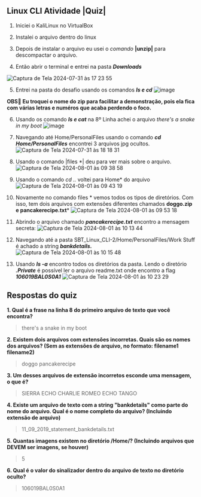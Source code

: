 ## Linux CLI Atividade |Quiz|
1. Iniciei o KaliLinux no VirtualBox


2. Instalei o arquivo dentro do linux


3. Depois de instalar o arquivo eu usei o _comando_ **|unzip|** para descompactar o arquivo.

4. Então abrir o terminal e entrei na pasta ***Downloads*** 

![Captura de Tela 2024-07-31 às 17 23 55](https://github.com/user-attachments/assets/6abc6b51-25cc-4e61-8601-7e780faf5926)


5. Entrei na pasta do desafio usando os comandos ***ls e cd***
![image](https://github.com/user-attachments/assets/260a2f8a-421c-4de2-be9f-f54da7e43cda)

**OBS🚨  Eu troquei o nome do zip para facilitar a demonstração, pois ela fica com várias letras e numéros que acaba perdendo o foco.**

6. Usando os comando ***ls e cat*** na 8º Linha achei o arquivo *there's a snake in my boot*
![image](https://github.com/user-attachments/assets/17586bc2-7d70-4b85-bca3-525713878cd3)

7. Navegando até Home/PersonalFiles usando o comando ***cd Home/PersonalFiles*** encontrei 3 arquivos jpg ocultos.
![Captura de Tela 2024-07-31 às 18 18 31](https://github.com/user-attachments/assets/01e1d4be-da6c-4def-a972-ac3a37e7b08e)


8. Usando o comando |files *| deu para ver mais sobre o arquivo.
![Captura de Tela 2024-08-01 às 09 38 58](https://github.com/user-attachments/assets/e5617529-07c7-4f62-a12b-201785c4b93a)

9. Usando o comando *cd ..* voltei para Home* do arquivo
![Captura de Tela 2024-08-01 às 09 43 19](https://github.com/user-attachments/assets/10a5a17d-235f-4c9b-b57f-de270f129bc0)

10. Novamente no comando files * vemos todos os tipos de diretórios. Com isso, tem dois arquivos com extensões diferentes chamados **doggo.zip e pancakerecipe.txt***
![Captura de Tela 2024-08-01 às 09 53 18](https://github.com/user-attachments/assets/1545a21c-03af-402b-aa45-51c16bb321a1)

11. Abrindo o arquivo chamado ***pancakerecipe.txt*** encontro a mensagem secreta:
![Captura de Tela 2024-08-01 às 10 13 44](https://github.com/user-attachments/assets/30f1b932-1b14-4c63-b3b8-3648a500589b)

12. Navegando até a pasta SBT_Linux_CLI-2/Home/PersonalFiles/Work Stuff é achado a string ***bankdetails.***
![Captura de Tela 2024-08-01 às 10 15 48](https://github.com/user-attachments/assets/0ec8ca9d-e9e3-4fbd-8593-284af98dba49)

13. Usando ***ls -a*** encontro todos os diretórios da pasta. Lendo o diretório ***.Private*** é possível ler o arquivo readme.txt onde encontro a flag ***106019BAL0S0A1***
![Captura de Tela 2024-08-01 às 10 23 29](https://github.com/user-attachments/assets/916b93e5-4cbf-4b74-acb5-e7ad5720a30a)

## Respostas do quiz
**1. Qual é a frase na linha 8 do primeiro arquivo de texto que você encontra?**
>there's a snake in my boot

**2. Existem dois arquivos com extensões incorretas. Quais são os nomes dos arquivos? (Sem as extensões de arquivo, no formato: filename1 filename2)**
>doggo pancakerecipe

**3. Um desses arquivos de extensão incorretos esconde uma mensagem, o que é?**
>SIERRA ECHO CHARLIE ROMEO ECHO TANGO

**4. Existe um arquivo de texto com a string "bankdetails" como parte do nome do arquivo. Qual é o nome completo do arquivo? (Incluindo extensão de arquivo)**
>11_09_2019_statement_bankdetails.txt

**5. Quantas imagens existem no diretório /Home/? (Incluindo arquivos que DEVEM ser imagens, se houver)**
>5

**6. Qual é o valor do sinalizador dentro do arquivo de texto no diretório oculto?**
>106019BAL0S0A1
